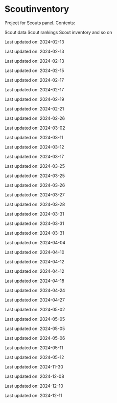 # Scoutinventory
Project for Scouts panel.
Contents:

Scout data
Scout rankings
Scout inventory and so on

Last updated on: 2024-02-13

Last updated on: 2024-02-13

Last updated on: 2024-02-13

Last updated on: 2024-02-15

Last updated on: 2024-02-17

Last updated on: 2024-02-17

Last updated on: 2024-02-19

Last updated on: 2024-02-21

Last updated on: 2024-02-26

Last updated on: 2024-03-02

Last updated on: 2024-03-11

Last updated on: 2024-03-12

Last updated on: 2024-03-17

Last updated on: 2024-03-25

Last updated on: 2024-03-25

Last updated on: 2024-03-26

Last updated on: 2024-03-27

Last updated on: 2024-03-28

Last updated on: 2024-03-31

Last updated on: 2024-03-31

Last updated on: 2024-03-31

Last updated on: 2024-04-04

Last updated on: 2024-04-10

Last updated on: 2024-04-12

Last updated on: 2024-04-12

Last updated on: 2024-04-18

Last updated on: 2024-04-24

Last updated on: 2024-04-27

Last updated on: 2024-05-02

Last updated on: 2024-05-05

Last updated on: 2024-05-05

Last updated on: 2024-05-06

Last updated on: 2024-05-11

Last updated on: 2024-05-12

Last updated on: 2024-11-30

Last updated on: 2024-12-08

Last updated on: 2024-12-10

Last updated on: 2024-12-11